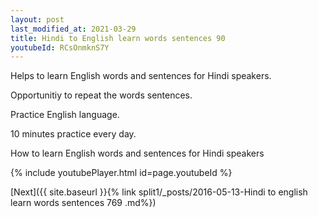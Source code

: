 ```yaml
---
layout: post
last_modified_at: 2021-03-29
title: Hindi to English learn words sentences 90 
youtubeId: RCsOnmknS7Y
---
```

 
 
Helps to learn English words and sentences for Hindi speakers.

Opportunitiy to repeat the words sentences. 

Practice English language. 
 
10 minutes practice every day. 
 
How to learn English words and sentences for Hindi speakers 
 
{% include youtubePlayer.html id=page.youtubeId %}
 
 
[Next]({{ site.baseurl }}{% link  split1/_posts/2016-05-13-Hindi to english learn words sentences 769 .md%})
 
